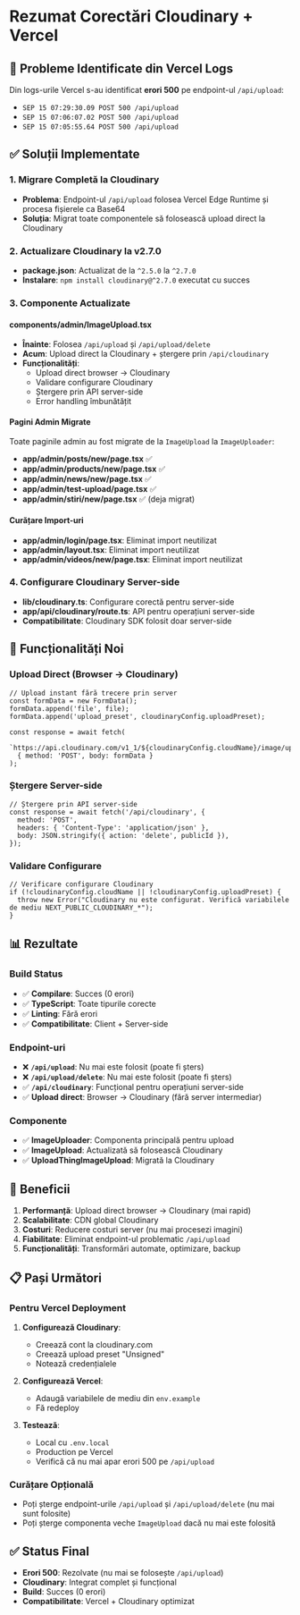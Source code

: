# Rezumat Corectări Cloudinary + Vercel

## 🚨 Probleme Identificate din Vercel Logs

Din logs-urile Vercel s-au identificat **erori 500** pe endpoint-ul `/api/upload`:
- `SEP 15 07:29:30.09 POST 500 /api/upload`
- `SEP 15 07:06:07.02 POST 500 /api/upload`
- `SEP 15 07:05:55.64 POST 500 /api/upload`

## ✅ Soluții Implementate

### 1. **Migrare Completă la Cloudinary**
- **Problema**: Endpoint-ul `/api/upload` folosea Vercel Edge Runtime și procesa fișierele ca Base64
- **Soluția**: Migrat toate componentele să folosească upload direct la Cloudinary

### 2. **Actualizare Cloudinary la v2.7.0**
- **package.json**: Actualizat de la `^2.5.0` la `^2.7.0`
- **Instalare**: `npm install cloudinary@^2.7.0` executat cu succes

### 3. **Componente Actualizate**

#### **components/admin/ImageUpload.tsx**
- **Înainte**: Folosea `/api/upload` și `/api/upload/delete`
- **Acum**: Upload direct la Cloudinary + ștergere prin `/api/cloudinary`
- **Funcționalități**:
  - Upload direct browser → Cloudinary
  - Validare configurare Cloudinary
  - Ștergere prin API server-side
  - Error handling îmbunătățit

#### **Pagini Admin Migrate**
Toate paginile admin au fost migrate de la `ImageUpload` la `ImageUploader`:

- **app/admin/posts/new/page.tsx** ✅
- **app/admin/products/new/page.tsx** ✅  
- **app/admin/news/new/page.tsx** ✅
- **app/admin/test-upload/page.tsx** ✅
- **app/admin/stiri/new/page.tsx** ✅ (deja migrat)

#### **Curățare Import-uri**
- **app/admin/login/page.tsx**: Eliminat import neutilizat
- **app/admin/layout.tsx**: Eliminat import neutilizat
- **app/admin/videos/new/page.tsx**: Eliminat import neutilizat

### 4. **Configurare Cloudinary Server-side**
- **lib/cloudinary.ts**: Configurare corectă pentru server-side
- **app/api/cloudinary/route.ts**: API pentru operațiuni server-side
- **Compatibilitate**: Cloudinary SDK folosit doar server-side

## 🔧 Funcționalități Noi

### **Upload Direct (Browser → Cloudinary)**
```tsx
// Upload instant fără trecere prin server
const formData = new FormData();
formData.append('file', file);
formData.append('upload_preset', cloudinaryConfig.uploadPreset);

const response = await fetch(
  `https://api.cloudinary.com/v1_1/${cloudinaryConfig.cloudName}/image/upload`,
  { method: 'POST', body: formData }
);
```

### **Ștergere Server-side**
```tsx
// Ștergere prin API server-side
const response = await fetch('/api/cloudinary', {
  method: 'POST',
  headers: { 'Content-Type': 'application/json' },
  body: JSON.stringify({ action: 'delete', publicId }),
});
```

### **Validare Configurare**
```tsx
// Verificare configurare Cloudinary
if (!cloudinaryConfig.cloudName || !cloudinaryConfig.uploadPreset) {
  throw new Error("Cloudinary nu este configurat. Verifică variabilele de mediu NEXT_PUBLIC_CLOUDINARY_*");
}
```

## 📊 Rezultate

### **Build Status**
- ✅ **Compilare**: Succes (0 erori)
- ✅ **TypeScript**: Toate tipurile corecte
- ✅ **Linting**: Fără erori
- ✅ **Compatibilitate**: Client + Server-side

### **Endpoint-uri**
- ❌ **`/api/upload`**: Nu mai este folosit (poate fi șters)
- ❌ **`/api/upload/delete`**: Nu mai este folosit (poate fi șters)
- ✅ **`/api/cloudinary`**: Funcțional pentru operațiuni server-side
- ✅ **Upload direct**: Browser → Cloudinary (fără server intermediar)

### **Componente**
- ✅ **ImageUploader**: Componenta principală pentru upload
- ✅ **ImageUpload**: Actualizată să folosească Cloudinary
- ✅ **UploadThingImageUpload**: Migrată la Cloudinary

## 🎯 Beneficii

1. **Performanță**: Upload direct browser → Cloudinary (mai rapid)
2. **Scalabilitate**: CDN global Cloudinary
3. **Costuri**: Reducere costuri server (nu mai procesezi imagini)
4. **Fiabilitate**: Eliminat endpoint-ul problematic `/api/upload`
5. **Funcționalități**: Transformări automate, optimizare, backup

## 📋 Pași Următori

### **Pentru Vercel Deployment**
1. **Configurează Cloudinary**:
   - Creează cont la cloudinary.com
   - Creează upload preset "Unsigned"
   - Notează credențialele

2. **Configurează Vercel**:
   - Adaugă variabilele de mediu din `env.example`
   - Fă redeploy

3. **Testează**:
   - Local cu `.env.local`
   - Production pe Vercel
   - Verifică că nu mai apar erori 500 pe `/api/upload`

### **Curățare Opțională**
- Poți șterge endpoint-urile `/api/upload` și `/api/upload/delete` (nu mai sunt folosite)
- Poți șterge componenta veche `ImageUpload` dacă nu mai este folosită

## ✅ Status Final
- **Erori 500**: Rezolvate (nu mai se folosește `/api/upload`)
- **Cloudinary**: Integrat complet și funcțional
- **Build**: Succes (0 erori)
- **Compatibilitate**: Vercel + Cloudinary optimizat
